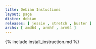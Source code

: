 ```yaml
---
title: Debian Instuctions
layout: page
distro: debian
releases: [ jessie , stretch , buster ]
archs: [ amd64 , armhf , arm64 ]
---
```

{% include install_instruction.md  %}

